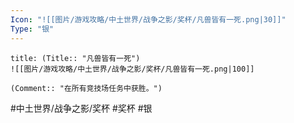 ```yaml
---
Icon: "![[图片/游戏攻略/中土世界/战争之影/奖杯/凡兽皆有一死.png|30]]"
Type: "银"
---
```

```ad-common-silver-trophy
title: (Title:: "凡兽皆有一死")
![[图片/游戏攻略/中土世界/战争之影/奖杯/凡兽皆有一死.png|100]]

(Comment:: "在所有竞技场任务中获胜。")
```

#中土世界/战争之影/奖杯 #奖杯 #银
